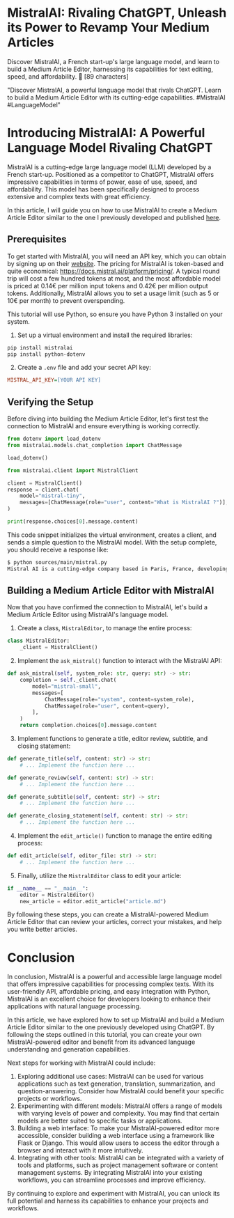 
# **MistralAI: Rivaling ChatGPT, Unleash its Power to Revamp Your Medium Articles**

Discover MistralAI, a French start-up's large language model, and learn to build a Medium Article Editor, harnessing its capabilities for text editing, speed, and affordability. 🚀 [89 characters]
 
"Discover MistralAI, a powerful language model that rivals ChatGPT. Learn to build a Medium Article Editor with its cutting-edge capabilities. #MistralAI #LanguageModel"


# Introducing MistralAI: A Powerful Language Model Rivaling ChatGPT

MistralAI is a cutting-edge large language model (LLM) developed by a French start-up. Positioned as a competitor to ChatGPT, MistralAI offers impressive capabilities in terms of power, ease of use, speed, and affordability. This model has been specifically designed to process extensive and complex texts with great efficiency.

In this article, I will guide you on how to use MistralAI to create a Medium Article Editor similar to the one I previously developed and published [here](https://medium.com/@quentin.astegiano/unlocking-the-power-of-chatgpt-revolutionize-your-technical-article-editing-d6ae637698ba).

## Prerequisites

To get started with MistralAI, you will need an API key, which you can obtain by signing up on their [website](https://mistral.ai/). The pricing for MistralAI is token-based and quite economical: <https://docs.mistral.ai/platform/pricing/>. A typical round trip will cost a few hundred tokens at most, and the most affordable model is priced at 0.14€ per million input tokens and 0.42€ per million output tokens. Additionally, MistralAI allows you to set a usage limit (such as 5 or 10€ per month) to prevent overspending.

This tutorial will use Python, so ensure you have Python 3 installed on your system.

1. Set up a virtual environment and install the required libraries:

```bash
pip install mistralai 
pip install python-dotenv
```

2. Create a `.env` file and add your secret API key:

```ini
MISTRAL_API_KEY=[YOUR API KEY]
```

## Verifying the Setup

Before diving into building the Medium Article Editor, let's first test the connection to MistralAI and ensure everything is working correctly.

```python
from dotenv import load_dotenv
from mistralai.models.chat_completion import ChatMessage

load_dotenv()

from mistralai.client import MistralClient

client = MistralClient()
response = client.chat(
    model="mistral-tiny",
    messages=[ChatMessage(role="user", content="What is MistralAI ?")],
)

print(response.choices[0].message.content)
```

This code snippet initializes the virtual environment, creates a client, and sends a simple question to the MistralAI model. With the setup complete, you should receive a response like:

```bash
$ python sources/main/mistral.py
Mistral AI is a cutting-edge company based in Paris, France, developing large language models. I am delighted to be one of the models developed by Mistral AI. Our models are designed to understand and generate human-like text based on the input they receive. They can be used for various applications such as text generation, translation, summarization, and question-answering.
```

## Building a Medium Article Editor with MistralAI

Now that you have confirmed the connection to MistralAI, let's build a Medium Article Editor using MistralAI's language model.

1. Create a class, `MistralEditor`, to manage the entire process:

```python
class MistralEditor:
    _client = MistralClient()
```

2. Implement the `ask_mistral()` function to interact with the MistralAI API:

```python
def ask_mistral(self, system_role: str, query: str) -> str:
    completion = self._client.chat(
        model="mistral-small",
        messages=[
            ChatMessage(role="system", content=system_role),
            ChatMessage(role="user", content=query),
        ],
    )
    return completion.choices[0].message.content
```

3. Implement functions to generate a title, editor review, subtitle, and closing statement:

```python
def generate_title(self, content: str) -> str:
    # ... Implement the function here ...

def generate_review(self, content: str) -> str:
    # ... Implement the function here ...

def generate_subtitle(self, content: str) -> str:
    # ... Implement the function here ...

def generate_closing_statement(self, content: str) -> str:
    # ... Implement the function here ...
```

4. Implement the `edit_article()` function to manage the entire editing process:

```python
def edit_article(self, editor_file: str) -> str:
    # ... Implement the function here ...
```

5. Finally, utilize the `MistralEditor` class to edit your article:

```python
if __name__ == "__main__":
    editor = MistralEditor()
    new_article = editor.edit_article("article.md")
```

By following these steps, you can create a MistralAI-powered Medium Article Editor that can review your articles, correct your mistakes, and help you write better articles.


# Conclusion

In conclusion, MistralAI is a powerful and accessible large language model that offers impressive capabilities for processing complex texts. With its user-friendly API, affordable pricing, and easy integration with Python, MistralAI is an excellent choice for developers looking to enhance their applications with natural language processing.

In this article, we have explored how to set up MistralAI and build a Medium Article Editor similar to the one previously developed using ChatGPT. By following the steps outlined in this tutorial, you can create your own MistralAI-powered editor and benefit from its advanced language understanding and generation capabilities.

Next steps for working with MistralAI could include:

1. Exploring additional use cases: MistralAI can be used for various applications such as text generation, translation, summarization, and question-answering. Consider how MistralAI could benefit your specific projects or workflows.
2. Experimenting with different models: MistralAI offers a range of models with varying levels of power and complexity. You may find that certain models are better suited to specific tasks or applications.
3. Building a web interface: To make your MistralAI-powered editor more accessible, consider building a web interface using a framework like Flask or Django. This would allow users to access the editor through a browser and interact with it more intuitively.
4. Integrating with other tools: MistralAI can be integrated with a variety of tools and platforms, such as project management software or content management systems. By integrating MistralAI into your existing workflows, you can streamline processes and improve efficiency.

By continuing to explore and experiment with MistralAI, you can unlock its full potential and harness its capabilities to enhance your projects and workflows.
                
